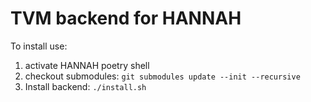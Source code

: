 # TVM backend for HANNAH

To install use: 

1. activate HANNAH poetry shell
2. checkout submodules: `git submodules update --init --recursive`
3. Install backend:  `./install.sh`



